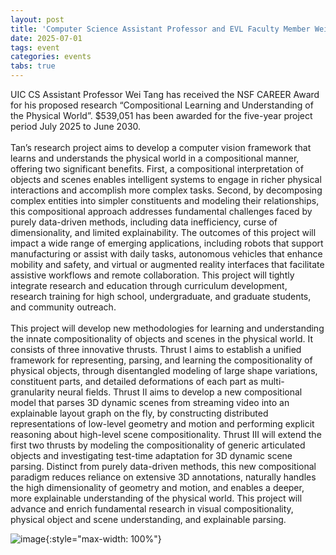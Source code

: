 ```yaml
---
layout: post
title: 'Computer Science Assistant Professor and EVL Faculty Member Wei Tang Receives NSF CAREER Award'
date: 2025-07-01
tags: event
categories: events
tabs: true
---
```


UIC CS Assistant Professor Wei Tang has received the NSF CAREER Award for his proposed research &ldquo;Compositional Learning and Understanding of the Physical World&rdquo;.  $539,051 has been awarded for the five-year project period July 2025 to June 2030.<br><br>
Tan&rsquo;s research project aims to develop a computer vision framework that learns and understands the physical world in a compositional manner, offering two significant benefits. First, a compositional interpretation of objects and scenes enables intelligent systems to engage in richer physical interactions and accomplish more complex tasks. Second, by decomposing complex entities into simpler constituents and modeling their relationships, this compositional approach addresses fundamental challenges faced by purely data-driven methods, including data inefficiency, curse of dimensionality, and limited explainability. The outcomes of this project will impact a wide range of emerging applications, including robots that support manufacturing or assist with daily tasks, autonomous vehicles that enhance mobility and safety, and virtual or augmented reality interfaces that facilitate assistive workflows and remote collaboration. This project will tightly integrate research and education through curriculum development, research training for high school, undergraduate, and graduate students, and community outreach.<br><br>
This project will develop new methodologies for learning and understanding the innate compositionality of objects and scenes in the physical world. It consists of three innovative thrusts. Thrust I aims to establish a unified framework for representing, parsing, and learning the compositionality of physical objects, through disentangled modeling of large shape variations, constituent parts, and detailed deformations of each part as multi-granularity neural fields. Thrust II aims to develop a new compositional model that parses 3D dynamic scenes from streaming video into an explainable layout graph on the fly, by constructing distributed representations of low-level geometry and motion and performing explicit reasoning about high-level scene compositionality. Thrust III will extend the first two thrusts by modeling the compositionality of generic articulated objects and investigating test-time adaptation for 3D dynamic scene parsing. Distinct from purely data-driven methods, this new compositional paradigm reduces reliance on extensive 3D annotations, naturally handles the high dimensionality of geometry and motion, and enables a deeper, more explainable understanding of the physical world. This project will advance and enrich fundamental research in visual compositionality, physical object and scene understanding, and explainable parsing.

![image](https://www.evl.uic.edu/output/originals/weitang-3.jpg-srcw.jpg){:style="max-width: 100%"}

